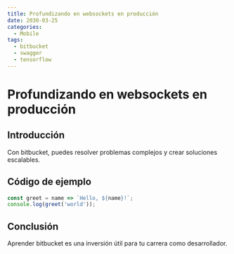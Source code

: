```yaml
---
title: Profundizando en websockets en producción
date: 2030-03-25
categories:
  - Mobile
tags:
  - bitbucket
  - swagger
  - tensorflow
---
```


# Profundizando en websockets en producción

## Introducción

Con bitbucket, puedes resolver problemas complejos y crear soluciones escalables.

## Código de ejemplo

```javascript
const greet = name => `Hello, ${name}!`;
console.log(greet('world'));
```

## Conclusión

Aprender bitbucket es una inversión útil para tu carrera como desarrollador.
